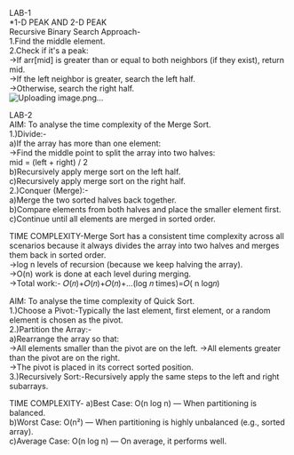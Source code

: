LAB-1     
*1-D PEAK AND 2-D PEAK    
Recursive Binary Search Approach-    
1.Find the middle element.       
2.Check if it's a peak:         
->If arr[mid] is greater than or equal to both neighbors (if they exist), return mid.                
->If the left neighbor is greater, search the left half.                
->Otherwise, search the right half.                      
![Uploading image.png…]()   




LAB-2       
AIM: To analyse the time complexity of the Merge Sort.                  
1.)Divide:-              
a)If the array has more than one element:            
->Find the middle point to split the array into two halves:             
mid = (left + right) / 2                
b)Recursively apply merge sort on the left half.                       
c)Recursively apply merge sort on the right half.                   
2.)Conquer (Merge):-         
a)Merge the two sorted halves back together.         
b)Compare elements from both halves and place the smaller element first.             
c)Continue until all elements are merged in sorted order.  

TIME COMPLEXITY-Merge Sort has a consistent time complexity across all scenarios because it always divides the array into two halves and merges them back in sorted order.     
->log n levels of recursion (because we keep halving the array).        
->O(n) work is done at each level during merging.       
->Total work:-
𝑂(𝑛)+𝑂(𝑛)+𝑂(𝑛)+…(log 𝑛 times)=𝑂( n log𝑛)      

AIM: To analyse the time complexity of Quick Sort.        
1.)Choose a Pivot:-Typically the last element, first element, or a random element is chosen as the pivot.          
2.)Partition the Array:-        
a)Rearrange the array so that:         
->All elements smaller than the pivot are on the left.
->All elements greater than the pivot are on the right.       
->The pivot is placed in its correct sorted position.            
3.)Recursively Sort:-Recursively apply the same steps to the left and right subarrays.        

TIME COMPLEXITY-
a)Best Case: O(n log n) — When partitioning is balanced.         
b)Worst Case: O(n²) — When partitioning is highly unbalanced (e.g., sorted array).           
c)Average Case: O(n log n) — On average, it performs well.                           


